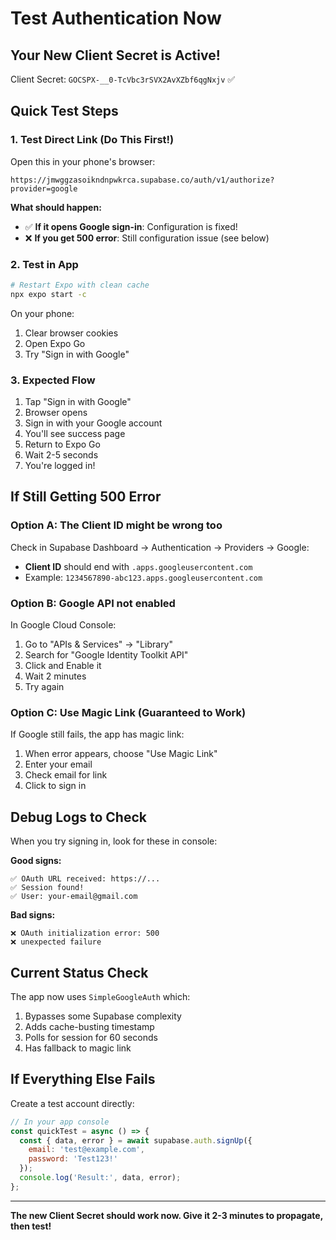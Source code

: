 # Test Authentication Now

## Your New Client Secret is Active!

Client Secret: `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` ✅

## Quick Test Steps

### 1. Test Direct Link (Do This First!)
Open this in your phone's browser:
```
https://jmwggzasoikndnpwkrca.supabase.co/auth/v1/authorize?provider=google
```

**What should happen:**
- ✅ **If it opens Google sign-in**: Configuration is fixed! 
- ❌ **If you get 500 error**: Still configuration issue (see below)

### 2. Test in App

```bash
# Restart Expo with clean cache
npx expo start -c
```

On your phone:
1. Clear browser cookies
2. Open Expo Go
3. Try "Sign in with Google"

### 3. Expected Flow

1. Tap "Sign in with Google"
2. Browser opens
3. Sign in with your Google account
4. You'll see success page
5. Return to Expo Go
6. Wait 2-5 seconds
7. You're logged in!

## If Still Getting 500 Error

### Option A: The Client ID might be wrong too

Check in Supabase Dashboard → Authentication → Providers → Google:
- **Client ID** should end with `.apps.googleusercontent.com`
- Example: `1234567890-abc123.apps.googleusercontent.com`

### Option B: Google API not enabled

In Google Cloud Console:
1. Go to "APIs & Services" → "Library"
2. Search for "Google Identity Toolkit API"
3. Click and Enable it
4. Wait 2 minutes
5. Try again

### Option C: Use Magic Link (Guaranteed to Work)

If Google still fails, the app has magic link:
1. When error appears, choose "Use Magic Link"
2. Enter your email
3. Check email for link
4. Click to sign in

## Debug Logs to Check

When you try signing in, look for these in console:

**Good signs:**
```
✅ OAuth URL received: https://...
✅ Session found!
✅ User: your-email@gmail.com
```

**Bad signs:**
```
❌ OAuth initialization error: 500
❌ unexpected failure
```

## Current Status Check

The app now uses `SimpleGoogleAuth` which:
1. Bypasses some Supabase complexity
2. Adds cache-busting timestamp
3. Polls for session for 60 seconds
4. Has fallback to magic link

## If Everything Else Fails

Create a test account directly:
```javascript
// In your app console
const quickTest = async () => {
  const { data, error } = await supabase.auth.signUp({
    email: 'test@example.com',
    password: 'Test123!'
  });
  console.log('Result:', data, error);
};
```

---

**The new Client Secret should work now. Give it 2-3 minutes to propagate, then test!**